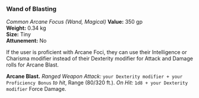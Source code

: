 ### Wand of Blasting
*Common Arcane Focus (Wand, Magical)*
**Value:** 350 gp  
**Weight:** 0.34 kg  
**Size:** Tiny  
**Attunement:** No  

If the user is proficient with Arcane Foci, they can use their Intelligence or Charisma modifier instead of their Dexterity modifier for Attack and Damage rolls for Arcane Blast.

**Arcane Blast.** *Ranged Weapon Attack:* `your Dexterity modifier + your Proficiency Bonus` *to hit*, Range (80/320 ft.). *On Hit:* `1d8 + your Dexterity modifier` Force Damage.
